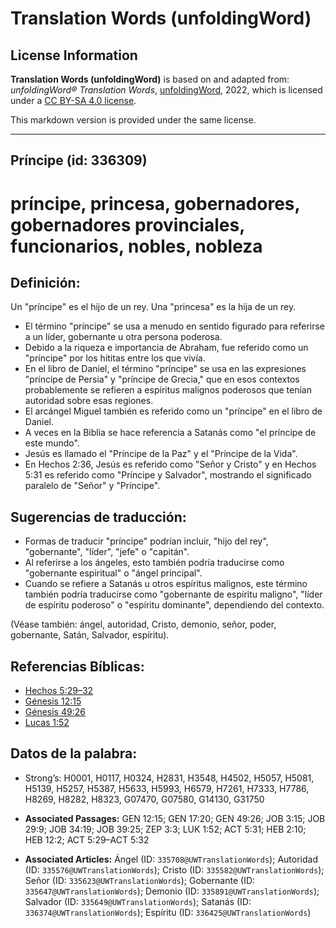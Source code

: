 # Translation Words (unfoldingWord)

## License Information

**Translation Words (unfoldingWord)** is based on and adapted from: _unfoldingWord® Translation Words_, [unfoldingWord](https://unfoldingword.org/utw), 2022, which is licensed under a [CC BY-SA 4.0 license](https://creativecommons.org/licenses/by-sa/4.0/legalcode.en).

This markdown version is provided under the same license.



--------------------------------

## Príncipe (id: 336309)

príncipe, princesa, gobernadores, gobernadores provinciales, funcionarios, nobles, nobleza
==========================================================================================

Definición:
-----------

Un "príncipe" es el hijo de un rey. Una "princesa" es la hija de un rey.

* El término "príncipe" se usa a menudo en sentido figurado para referirse a un líder, gobernante u otra persona poderosa.
* Debido a la riqueza e importancia de Abraham, fue referido como un "príncipe" por los hititas entre los que vivía.
* En el libro de Daniel, el término "príncipe" se usa en las expresiones "príncipe de Persia" y "príncipe de Grecia," que en esos contextos probablemente se refieren a espíritus malignos poderosos que tenían autoridad sobre esas regiones.
* El arcángel Miguel también es referido como un "príncipe" en el libro de Daniel.
* A veces en la Biblia se hace referencia a Satanás como "el príncipe de este mundo".
* Jesús es llamado el "Príncipe de la Paz" y el "Príncipe de la Vida".
* En Hechos 2:36, Jesús es referido como "Señor y Cristo" y en Hechos 5:31 es referido como "Príncipe y Salvador", mostrando el significado paralelo de "Señor" y "Príncipe".

Sugerencias de traducción:
--------------------------

* Formas de traducir "príncipe" podrían incluir, "hijo del rey", "gobernante", "líder", "jefe" o "capitán".
* Al referirse a los ángeles, esto también podría traducirse como "gobernante espiritual" o "ángel principal".
* Cuando se refiere a Satanás u otros espíritus malignos, este término también podría traducirse como "gobernante de espíritu maligno", "líder de espíritu poderoso" o "espíritu dominante", dependiendo del contexto.

(Véase también: ángel, autoridad, Cristo, demonio, señor, poder, gobernante, Satán, Salvador, espíritu).

Referencias Bíblicas:
---------------------

* [Hechos 5:29–32](https://ref.ly/Acts5:29-Acts5:32)
* [Génesis 12:15](https://ref.ly/Gen12:15)
* [Génesis 49:26](https://ref.ly/Gen49:26)
* [Lucas 1:52](https://ref.ly/Luke1:52)

Datos de la palabra:
--------------------

* Strong’s: H0001, H0117, H0324, H2831, H3548, H4502, H5057, H5081, H5139, H5257, H5387, H5633, H5993, H6579, H7261, H7333, H7786, H8269, H8282, H8323, G07470, G07580, G14130, G31750

* **Associated Passages:** GEN 12:15; GEN 17:20; GEN 49:26; JOB 3:15; JOB 29:9; JOB 34:19; JOB 39:25; ZEP 3:3; LUK 1:52; ACT 5:31; HEB 2:10; HEB 12:2; ACT 5:29–ACT 5:32
* **Associated Articles:** Ángel (ID: `335708@UWTranslationWords`); Autoridad (ID: `335576@UWTranslationWords`); Cristo (ID: `335582@UWTranslationWords`); Señor (ID: `335623@UWTranslationWords`); Gobernante (ID: `335647@UWTranslationWords`); Demonio (ID: `335891@UWTranslationWords`); Salvador (ID: `335649@UWTranslationWords`); Satanás (ID: `336374@UWTranslationWords`); Espíritu (ID: `336425@UWTranslationWords`)

